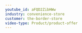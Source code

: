 ```yaml
---
youtube_id: aFQD2ZibHWw
industry: convenience-store
customer: the-border-store
video-type: Product/product-offer
---
```



